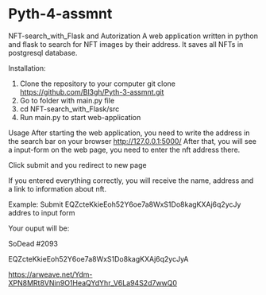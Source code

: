 # Pyth-4-assmnt

NFT-search_with_Flask and Autorization
A web application written in python and flask to search for NFT images by their address. It saves all NFTs in postgresql database.

Installation:
1. Clone the repository to your computer
      git clone https://github.com/Bl3gh/Pyth-3-assmnt.git
2. Go to folder with main.py file
3. cd NFT-search_with_Flask/src
4. Run main.py to start web-application

Usage
After starting the web application, you need to write the address in the search bar on your browser
http://127.0.0.1:5000/
After that, you will see a input-form on the web page, you need to enter the nft address there.

Click submit and you redirect to new page

If you entered everything correctly, you will receive the name, address and a link to information about nft.

Example:
Submit EQZcteKkieEoh52Y6oe7a8WxS1Do8kagKXAj6q2ycJy addres to input form

Your ouput will be:

SoDead #2093

EQZcteKkieEoh52Y6oe7a8WxS1Do8kagKXAj6q2ycJyA

https://arweave.net/Ydm-XPN8MRt8VNin9O1HeaQYdYhr_V6La94S2d7wwQ0
